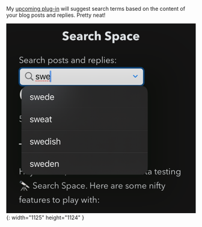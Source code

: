 ---
---

My [upcoming plug-in](https://dahlstrand.net/1663583313/) will suggest search terms based on the content of your blog posts and replies. Pretty neat!

![Screenshot of a search field with three letters entered: swe. Four suggestions are shown to the user: swede, sweat, swedish, and sweden.](/images/search-space-suggestions.png){: width="1125" height="1124" }
